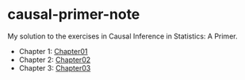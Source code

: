 # causal-primer-note
My solution to the exercises in Causal Inference in Statistics: A Primer.

- Chapter 1: [Chapter01](https://github.com/sillywutong/causal-primer-note/blob/main/chap01.ipynb)
- Chapter 2: [Chapter02](https://github.com/sillywutong/causal-primer-note/blob/main/chap02.ipynb)
- Chapter 3: [Chapter03](https://github.com/sillywutong/causal-primer-note/blob/main/chap03.ipynb)
